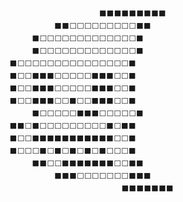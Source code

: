                                    ⬛⬛⬛⬛⬛⬛⬛⬛⬛
                         ⬛⬛⬜⬜⬜⬜⬜⬜⬜⬜⬜⬛⬛
                    ⬛⬜⬜⬜⬜⬜⬜⬜⬜⬜⬜⬜⬜⬜⬛
                    ⬛⬜⬜⬜⬜⬜⬜⬜⬜⬜⬜⬜⬜⬜⬛
               ⬛⬜⬜⬜⬜⬜⬜⬜⬜⬜⬜⬜⬜⬜⬜⬜⬛
               ⬛⬜⬜⬛⬛⬛⬜⬜⬜⬜⬜⬛⬛⬛⬜⬜⬛
               ⬛⬜⬜⬛⬛⬛⬜⬜⬜⬜⬜⬛⬛⬛⬜⬜⬛
               ⬛⬜⬜⬛⬛⬛⬜⬜⬛⬜⬜⬛⬛⬛⬜⬜⬛
                    ⬛⬜⬜⬜⬜⬜⬛⬛⬛⬜⬜⬜⬜⬜⬛
               ⬛⬛⬜⬛⬜⬜⬜⬜⬜⬜⬜⬜⬜⬛⬜⬛⬛
               ⬛⬜⬜⬛⬛⬛⬛⬛⬛⬛⬛⬛⬛⬛⬜⬜⬛
               ⬛⬜⬜⬜⬛⬜⬛⬜⬛⬜⬛⬜⬛⬜⬜⬜⬛
                    ⬛⬛⬜⬜⬛⬛⬛⬛⬛⬛⬛⬜⬜⬛⬛
                         ⬛⬛⬛⬜⬜⬜⬜⬜⬜⬜⬛⬛⬛                                        
                                        ⬛⬛⬛⬛⬛⬛⬛
